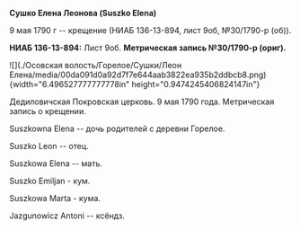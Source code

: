 **Сушко Елена Леонова (Suszko Elena)**

9 мая 1790 г -- крещение (НИАБ 136-13-894, лист 9об, №30/1790-р (об)).

**НИАБ 136-13-894:** Лист 9об. **Метрическая запись №30/1790-р (ориг).**

![](./Осовская волость/Горелое/Сушки/Леон Елена/media/00da091d0a92d7f7e644aab3822ea935b2ddbcb8.png){width="6.496527777777778in"
height="0.9474245406824147in"}

Дедиловичская Покровская церковь. 9 мая 1790 года. Метрическая запись о
крещении.

Suszkowna Elena -- дочь родителей с деревни Горелое.

Suszko Leon -- отец.

Suszkowa Elena -- мать.

Suszko Emiljan - кум.

Suszkowa Marta - кума.

Jazgunowicz Antoni -- ксёндз.
